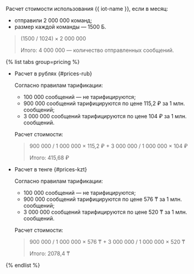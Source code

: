 
Расчет стоимости использования {{ iot-name }}, если в месяц:
* отправили 2 000 000 команд;
* размер каждой команды — 1500 Б.

> (1500 / 1024) × 2 000 000
>
>Итого: 4 000 000 — количество отправленных сообщений.

{% list tabs group=pricing %}

- Расчет в рублях {#prices-rub}

  Согласно правилам тарификации:
  * 100 000 сообщений — не тарифицируются;
  * 900 000 сообщений тарифицируются по цене 115,2 ₽ за 1 млн. сообщений;
  * 3 000 000 сообщений тарифицируются по цене 104 ₽ за 1 млн. сообщений.

  Расчет стоимости:
  > 900 000 / 1 000 000 × 115,2 ₽ + 3 000 000 / 1 000 000 × 104 ₽
  >
  > Итого: 415,68 ₽

- Расчет в тенге {#prices-kzt}

  Согласно правилам тарификации:
  * 100 000 сообщений — не тарифицируются;
  * 900 000 сообщений тарифицируются по цене 576 ₸ за 1 млн. сообщений;
  * 3 000 000 сообщений тарифицируются по цене 520 ₸ за 1 млн. сообщений.

  Расчет стоимости:
  > 900 000 / 1 000 000 × 576 ₸ + 3 000 000 / 1 000 000 × 520 ₸
  >
  > Итого: 2078,4 ₸

{% endlist %}


